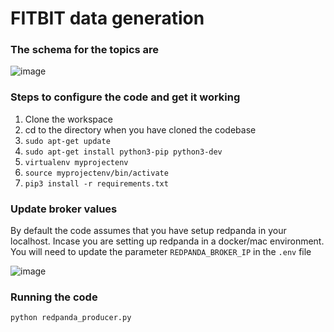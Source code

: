 # FITBIT data generation
### The schema for the topics are

![image](https://user-images.githubusercontent.com/102608342/163138012-be11ad54-fb00-4c79-b225-ee594d3dfe6c.png)

### Steps to configure the code and get it working
1) Clone the workspace
2) cd to the directory when you have cloned the codebase
3) ```sudo apt-get update```
4) ```sudo apt-get install python3-pip python3-dev```
5) ```virtualenv myprojectenv```
6) ```source myprojectenv/bin/activate```
7) ```pip3 install -r requirements.txt```

### Update broker values
By default the code assumes that you have setup redpanda in your localhost. Incase you are setting up
redpanda in a docker/mac environment. You will need to update the parameter ```REDPANDA_BROKER_IP``` in the ```.env``` file

![image](https://user-images.githubusercontent.com/102608342/163139789-198faadf-6e65-4bdc-9c1a-10fc11a57d75.png)

### Running the code
```python redpanda_producer.py```

